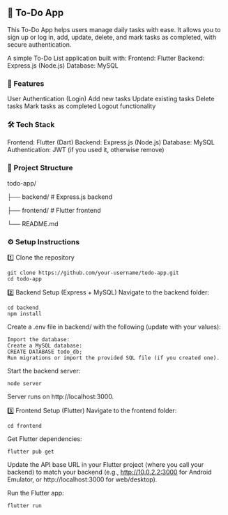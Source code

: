 ## 📝 To-Do App
This To-Do App helps users manage daily tasks with ease. It allows you to sign up or log in, add, update, delete, and mark tasks as completed, with secure authentication.

A simple To-Do List application built with:
Frontend: Flutter
Backend: Express.js (Node.js)
Database: MySQL

### 🚀 Features
User Authentication (Login)
Add new tasks
Update existing tasks
Delete tasks
Mark tasks as completed
Logout functionality

### 🛠️ Tech Stack
Frontend: Flutter (Dart)
Backend: Express.js (Node.js)
Database: MySQL
Authentication: JWT (if you used it, otherwise remove)

### 📂 Project Structure
todo-app/

├── backend/         # Express.js backend

├── frontend/        # Flutter frontend

└── README.md

### ⚙️ Setup Instructions
1️⃣ Clone the repository
```
git clone https://github.com/your-username/todo-app.git
cd todo-app
```

2️⃣ Backend Setup (Express + MySQL)
Navigate to the backend folder:
```
cd backend
npm install
```
Create a .env file in backend/ with the following (update with your values):
```
Import the database:
Create a MySQL database:
CREATE DATABASE todo_db;
Run migrations or import the provided SQL file (if you created one).
```

Start the backend server:
```
node server
```
Server runs on http://localhost:3000.

3️⃣ Frontend Setup (Flutter)
Navigate to the frontend folder:
```
cd frontend
```

Get Flutter dependencies:
```
flutter pub get
```
Update the API base URL in your Flutter project (where you call your backend) to match your backend (e.g., http://10.0.2.2:3000 for Android Emulator, or http://localhost:3000 for web/desktop).

Run the Flutter app:
```
flutter run
```